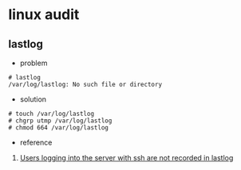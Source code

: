 linux audit
===============

lastlog
---------

* problem

```shell
# lastlog
/var/log/lastlog: No such file or directory
```

* solution

```shell
# touch /var/log/lastlog
# chgrp utmp /var/log/lastlog
# chmod 664 /var/log/lastlog
```

* reference

1. [Users logging into the server with ssh are not recorded in lastlog](https://www.novell.com/support/kb/doc.php?id=7014881)
